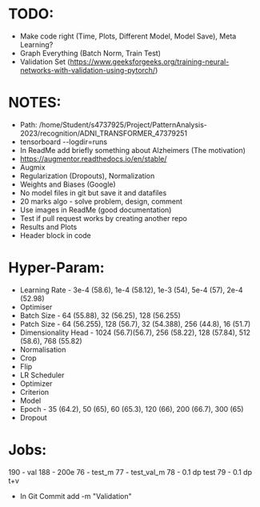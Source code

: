 # TODO:
- Make code right (Time, Plots, Different Model, Model Save), Meta Learning?
- Graph Everything (Batch Norm, Train Test)
- Validation Set (https://www.geeksforgeeks.org/training-neural-networks-with-validation-using-pytorch/)

# NOTES:
- Path: /home/Student/s4737925/Project/PatternAnalysis-2023/recognition/ADNI_TRANSFORMER_47379251
- tensorboard --logdir=runs
- In ReadMe add briefly something about Alzheimers (The motivation)
- https://augmentor.readthedocs.io/en/stable/
- Augmix
- Regularization (Dropouts), Normalization
- Weights and Biases (Google)
- No model files in git but save it and datafiles
- 20 marks algo - solve problem, design, comment
- Use images in ReadMe (good documentation) 
- Test if pull request works by creating another repo
- Results and Plots
- Header block in code

# Hyper-Param:
- Learning Rate - 3e-4 (58.6), 1e-4 (58.12), 1e-3 (54), 5e-4 (57), 2e-4 (52.98)
- Optimiser
- Batch Size - 64 (55.88), 32 (56.25), 128 (56.255)
- Patch Size - 64 (56.255), 128 (56.7), 32 (54.388), 256 (44.8), 16 (51.7)
- Dimensionality Head - 1024 (56.7)(56.7), 256 (58.22), 128 (57.84), 512 (58.6), 768 (55.82)
- Normalisation
- Crop
- Flip
- LR Scheduler
- Optimizer
- Criterion
- Model
- Epoch - 35 (64.2), 50 (65), 60 (65.3), 120 (66), 200 (66.7), 300 (65)
- Dropout
# Jobs:
190 - val
188 - 200e 
76 - test_m
77 - test_val_m
78 - 0.1 dp test
79 - 0.1 dp t+v

- In Git Commit add -m "Validation"